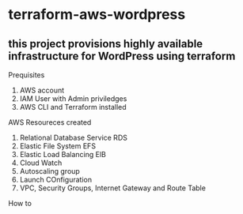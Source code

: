 # terraform-aws-wordpress
## this project provisions highly available infrastructure for WordPress using terraform


Prequisites

1. AWS account
2. IAM User with Admin priviledges
3. AWS CLI and Terraform installed

AWS Resoureces created

1. Relational Database Service RDS
2. Elastic File System EFS
3. Elastic Load Balancing ElB
4. Cloud Watch
6. Autoscaling group
7. Launch COnfiguration
8. VPC, Security Groups, Internet Gateway and Route Table



How to
